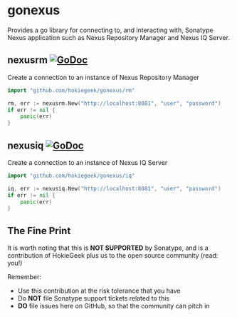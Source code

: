 # gonexus

Provides a go library for connecting to, and interacting with, Sonatype Nexus application such as Nexus Repository Manager and Nexus IQ Server.

## nexusrm [![GoDoc](http://godoc.org/github.com/hokiegeek/gonexus/rm?status.png)](http://godoc.org/github.com/hokiegeek/gonexus/rm)

Create a connection to an instance of Nexus Repository Manager
```go
import "github.com/hokiegeek/gonexus/rm"

rm, err := nexusrm.New("http://localhost:8081", "user", "password")
if err != nil {
    panic(err)
}
```

## nexusiq [![GoDoc](http://godoc.org/github.com/hokiegeek/gonexus/iq?status.png)](http://godoc.org/github.com/hokiegeek/gonexus/iq)

Create a connection to an instance of Nexus IQ Server
```go
import "github.com/hokiegeek/gonexus/iq"

iq, err := nexusiq.New("http://localhost:8081", "user", "password")
if err != nil {
    panic(err)
}
```

## The Fine Print
It is worth noting that this is **NOT SUPPORTED** by Sonatype, and is a contribution of HokieGeek
plus us to the open source community (read: you!)

Remember:

* Use this contribution at the risk tolerance that you have
* Do **NOT** file Sonatype support tickets related to this
* **DO** file issues here on GitHub, so that the community can pitch in
